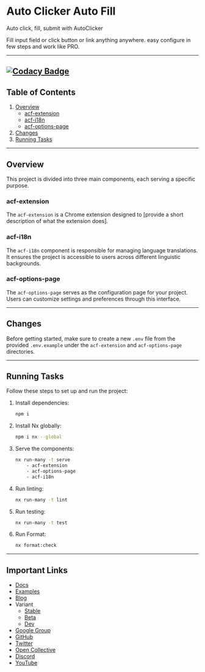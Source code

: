 # Auto Clicker Auto Fill

Auto click, fill, submit with AutoClicker

Fill input field or click button or link anything anywhere. easy configure in few steps and work like PRO.

--- 
[![Codacy Badge](https://app.codacy.com/project/badge/Grade/53bda8a642194c29bb27326df9ed5823)](https://app.codacy.com/gh/Dhruv-Techapps/auto-clicker-auto-fill/dashboard?utm_source=gh&utm_medium=referral&utm_content=&utm_campaign=Badge_grade)
---

## Table of Contents

1. [Overview](#overview)
   - [acf-extension](#acf-extension)
   - [acf-i18n](#acf-i18n)
   - [acf-options-page](#acf-options-page)
2. [Changes](#changes)
3. [Running Tasks](#running-tasks)

---

## Overview

This project is divided into three main components, each serving a specific purpose.

### acf-extension

The `acf-extension` is a Chrome extension designed to [provide a short description of what the extension does].

### acf-i18n

The `acf-i18n` component is responsible for managing language translations. It ensures the project is accessible to users across different linguistic backgrounds.

### acf-options-page

The `acf-options-page` serves as the configuration page for your project. Users can customize settings and preferences through this interface.

---

## Changes

Before getting started, make sure to create a new `.env` file from the provided `.env.example` under the `acf-extension` and `acf-options-page` directories.

---

## Running Tasks

Follow these steps to set up and run the project:

1. Install dependencies:

   ```bash
   npm i
   ```

2. Install Nx globally:

   ```bash
   npm i nx --global
   ```

3. Serve the components:

   ```bash
   nx run-many -t serve
       - acf-extension
       - acf-options-page
       - acf-i18n
   ```

4. Run linting:

   ```bash
   nx run-many -t lint
   ```

5. Run testing:

   ```bash
   nx run-many -t test
   ```

6. Run Format:

   ```bash
   nx format:check
   ```

---

## Important Links

- [Docs](https://stable.getautoclicker.com/docs/4.x/getting-started/introduction/)
- [Examples](https://gist.github.com/dharmesh-hemaram)
- [Blog](https://blog.getautoclicker.com/)
- Variant
  - [Stable](https://stable.getautoclicker.com)
  - [Beta](https://beta.getautoclicker.com)
  - [Dev](https://dev.getautoclicker.com)
- [Google Group](https://groups.google.com/g/auto-clicker-autofill)
- [GitHub](https://github.com/Dhruv-Techapps)
- [Twitter](https://twitter.com/dharmeshhemaram)
- [Open Collective](https://opencollective.com/auto-clicker-autofill)
- [Discord](https://discord.gg/vmnNfWKqnR)
- [YouTube](https://www.youtube.com/@autoclickerautofill)
